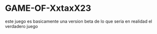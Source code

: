# GAME-OF-XxtaxX23
este juego es basicamente una version beta de lo que seria en realidad el verdadero juego
